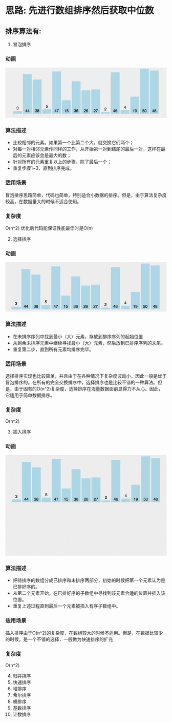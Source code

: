 # 思路: 先进行数组排序然后获取中位数

## 排序算法有:

1. 冒泡排序
### 动画
![动画](./images/bublesort.webp)

### 算法描述
+ 比较相邻的元素。如果第一个比第二个大，就交换它们两个；
+ 对每一对相邻元素作同样的工作，从开始第一对到结尾的最后一对，这样在最后的元素应该会是最大的数；
+ 针对所有的元素重复以上的步骤，除了最后一个；
+ 重复步骤1~3，直到排序完成。

### 适用场景
冒泡排序思路简单，代码也简单，特别适合小数据的排序。但是，由于算法复杂度较高，在数据量大的时候不适合使用。

### 复杂度
O(n^2)
优化后代码能保证性能最佳时是O(n)

2. 选择排序
### 动画
![动画](./images/selectionSort.gif)

### 算法描述
+ 在未排序序列中找到最小（大）元素，存放到排序序列的起始位置
+ 从剩余未排序元素中继续寻找最小（大）元素，然后放到已排序序列的末尾。
+ 重复第二步，直到所有元素均排序完毕。

### 适用场景
选择排序实现也比较简单，并且由于在各种情况下复杂度波动小，因此一般是优于冒泡排序的。在所有的完全交换排序中，选择排序也是比较不错的一种算法。但是，由于固有的O(n^2)复杂度，选择排序在海量数据面前显得力不从心。因此，它适用于简单数据排序。

### 复杂度
O(n^2)

3. 插入排序
### 动画
![动画](./images/insertionSort.gif)

### 算法描述
+ 把待排序的数组分成已排序和未排序两部分，初始的时候把第一个元素认为是已排好序的。
+ 从第二个元素开始，在已排好序的子数组中寻找到该元素合适的位置并插入该位置。
+ 重复上述过程直到最后一个元素被插入有序子数组中。

### 适用场景
插入排序由于O(n^2)的复杂度，在数组较大的时候不适用。但是，在数据比较少的时候，是一个不错的选择，一般做为快速排序的扩充

### 复杂度
O(n^2)

4. 归并排序
5. 快速排序
6. 堆排序
7. 希尔排序
8. 桶排序
9. 基数排序
10. 计数排序
